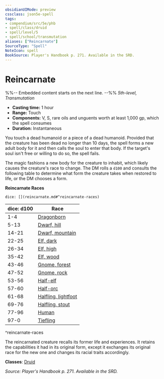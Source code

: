```yaml
---
obsidianUIMode: preview
cssclass: json5e-spell
tags:
- compendium/src/5e/phb
- spell/class/druid
- spell/level/5
- spell/school/transmutation
aliases: ["Reincarnate"]
SourceType: "Spell"
NoteIcon: spell
BookSource: Player's Handbook p. 271. Available in the SRD.
---
```

# Reincarnate
%%-- Embedded content starts on the next line. --%%
*5th-level, Transmutation*  

- **Casting time:** 1 hour
- **Range:** Touch
- **Components:** V, S, rare oils and unguents worth at least 1,000 gp, which the spell consumes
- **Duration:** Instantaneous

You touch a dead humanoid or a piece of a dead humanoid. Provided that the creature has been dead no longer than 10 days, the spell forms a new adult body for it and then calls the soul to enter that body. If the target's soul isn't free or willing to do so, the spell fails.

The magic fashions a new body for the creature to inhabit, which likely causes the creature's race to change. The DM rolls a `d100` and consults the following table to determine what form the creature takes when restored to life, or the DM chooses a form.

**Reincarnate Races**

`dice: [](reincarnate.md#^reincarnate-races)`

| dice: d100 | Race |
|------------|------|
| 1-4 | [Dragonborn](/2-Mechanics/CLI/races/dragonborn.md) |
| 5-13 | [Dwarf, hill](/2-Mechanics/CLI/races/dwarf-hill.md) |
| 14-21 | [Dwarf, mountain](/2-Mechanics/CLI/races/dwarf-mountain.md) |
| 22-25 | [Elf, dark](/2-Mechanics/CLI/races/elf-drow.md) |
| 26-34 | [Elf, high](/2-Mechanics/CLI/races/elf-high.md) |
| 35-42 | [Elf, wood](/2-Mechanics/CLI/races/elf-wood.md) |
| 43-46 | [Gnome, forest](/2-Mechanics/CLI/races/gnome-forest.md) |
| 47-52 | [Gnome, rock](/2-Mechanics/CLI/races/gnome-rock.md) |
| 53-56 | [Half-elf](/2-Mechanics/CLI/races/half-elf.md) |
| 57-60 | [Half-orc](/2-Mechanics/CLI/races/half-orc.md) |
| 61-68 | [Halfling, lightfoot](/2-Mechanics/CLI/races/halfling-lightfoot.md) |
| 69-76 | [Halfling, stout](/2-Mechanics/CLI/races/halfling-stout.md) |
| 77-96 | [Human](/2-Mechanics/CLI/races/human.md) |
| 97-0 | [Tiefling](/2-Mechanics/CLI/races/tiefling.md) |
^reincarnate-races

The reincarnated creature recalls its former life and experiences. It retains the capabilities it had in its original form, except it exchanges its original race for the new one and changes its racial traits accordingly.

**Classes**: [Druid](/2-Mechanics/CLI/classes/druid.md)

*Source: Player's Handbook p. 271. Available in the SRD.*
